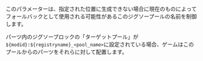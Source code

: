 このパラメーターは、指定された位置に生成できない場合に現在のものによってフォールバックとして使用される可能性があるこのジグソープールの名前を制御します。

パーツ内のジグソーブロックの「ターゲットプール」が`${modid}:${registryname}_<pool_name>`に設定されている場合、ゲームはこのプールからのパーツをそれらに対して配置します。

